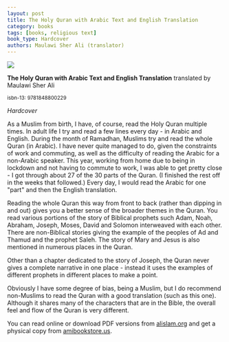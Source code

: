 ```yaml
---
layout: post
title: The Holy Quran with Arabic Text and English Translation
category: books
tags: [books, religious text]
book_type: Hardcover
authors: Maulawi Sher Ali (translator)
---
```

<img src="https://amibookstore.us/pub/media/catalog/product/cache/9f81b2a23c2166f3b58852e508791516/Q/u/Quran_english_maulvi_sher_ali_2_1.jpg"/>

**The Holy Quran with Arabic Text and English Translation**
translated by Maulawi Sher Ali

<sup>isbn-13: 9781848800229</sup>

*Hardcover*

As a Muslim from birth, I have, of course, read the Holy Quran multiple times. In
adult life I try and read a few lines every day - in Arabic and English. During the
month of Ramadhan, Muslims try and read the whole Quran (in Arabic). I have never
quite managed to do, given the constraints of work and commuting, as well as the
difficulty of reading the Arabic for a non-Arabic speaker. This year, working from
home due to being in lockdown and not having to commute to work, I was able to get
pretty close - I got through about 27 of the 30 parts of the Quran. (I finished
the rest off in the weeks that followed.) Every day, I would read the Arabic for
one "part" and then the English translation.

Reading the whole Quran this way from front to back (rather than dipping in and
out) gives you a better sense of the broader themes in the Quran. You read various
portions of the story of Biblical prophets such Adam, Noah, Abraham, Joseph, Moses,
David and Solomon interweaved with each other. There are non-Biblical stories giving
the example of the peoples of Ad and Thamud and the prophet Saleh. The story of
Mary and Jesus is also mentioned in numerous places in the Quran.

Other than a chapter dedicated to the story of Joseph, the Quran never gives a
complete narrative in one place - instead it uses the  examples of different
prophets in different places to make a point.

Obviously I have some degree of bias, being a Muslim, but I do recommend non-Muslims
to read the Quran with a good translation (such as this one). Although it shares
many of the characters that are in the Bible, the overall feel and flow of the
Quran is very different.

You can read online or download PDF versions from [alislam.org](https://www.alislam.org/quran/)
and get a physical copy from [amibookstore.us](https://amibookstore.us/holy-quran-with-english-translation-by-moulvi-sher-ali-ra).
